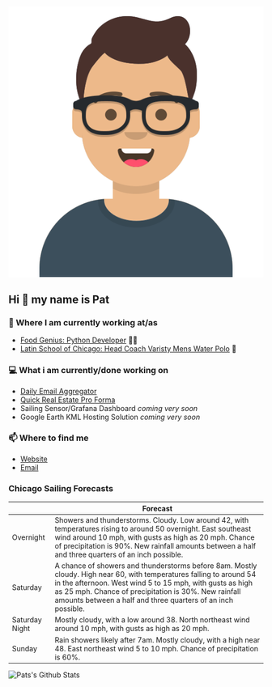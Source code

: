 [![Social banner for p-j-falconer](https://raw.githubusercontent.com/P-J-FALCONER/P-J-FALCONER/master/assets/avataaars.svg)](https://patfalconer.com/)
## Hi :wave: my name is Pat

### 💼 Where I am currently working at/as
- [Food Genius: Python Developer](https://getfoodgenius.com/) 🍔🐍
- [Latin School of Chicago: Head Coach Varisty Mens Water Polo](https://www.latinschool.org/) 🤽


### 💻 What i am currently/done working on
 - [Daily Email Aggregator](https://github.com/P-J-FALCONER/dott_daily_mail)
 - [Quick Real Estate Pro Forma](https://github.com/P-J-FALCONER/henry)
 - Sailing Sensor/Grafana Dashboard *coming very soon*
 - Google Earth KML Hosting Solution *coming very soon*

### 📫 Where to find me
 - [Website](https://patfalconer.com/)
 - [Email](mailto:patrick.j.falconer@gmail.com)


### Chicago Sailing Forecasts
|   | Forecast  |
|---|---|
| Overnight | Showers and thunderstorms. Cloudy. Low around 42, with temperatures rising to around 50 overnight. East southeast wind around 10 mph, with gusts as high as 20 mph. Chance of precipitation is 90%. New rainfall amounts between a half and three quarters of an inch possible. |
| Saturday | A chance of showers and thunderstorms before 8am. Mostly cloudy. High near 60, with temperatures falling to around 54 in the afternoon. West wind 5 to 15 mph, with gusts as high as 25 mph. Chance of precipitation is 30%. New rainfall amounts between a half and three quarters of an inch possible. |
| Saturday Night | Mostly cloudy, with a low around 38. North northeast wind around 10 mph, with gusts as high as 20 mph. |
| Sunday | Rain showers likely after 7am. Mostly cloudy, with a high near 48. East northeast wind 5 to 10 mph. Chance of precipitation is 60%. |

![Pats's Github Stats](https://github-readme-stats.vercel.app/api?username=p-j-falconer&show_icons=true&theme=radical)
